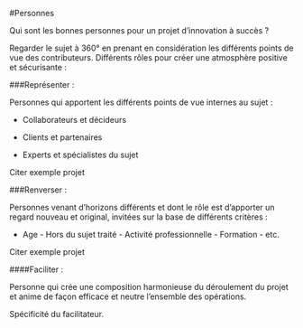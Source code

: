 #Personnes 

Qui sont les bonnes personnes pour un projet d’innovation à succès ? Regarder le sujet à 360° en prenant en considération les différents points de vue des contributeurs. Différents rôles pour créer une atmosphère positive et sécurisante : ###Représenter : 
Personnes qui apportent les différents points de vue internes au sujet :- Collaborateurs et décideurs
- Clients et partenaires
- Experts et spécialistes du sujet
Citer exemple projet###Renverser : 
Personnes venant d’horizons différents et dont le rôle est d’apporter un regard nouveau et original, invitées sur la base de différents critères :- Age - Hors du sujet traité - Activité professionnelle - Formation - etc.Citer exemple projet####Faciliter : 
Personne qui crée une composition harmonieuse du déroulement du projet et anime de façon efficace et neutre l’ensemble des opérations. 
Spécificité du facilitateur. 